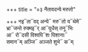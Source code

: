 +++
title = "०३ नैतावदन्ये मरुतो"

+++
नइ᳓ता᳓वद् अन्ये᳓ मरु᳓तो य᳓थेमे᳓  
भ्रा᳓जन्ते रुक्मइ᳓र् आ᳓युधैस् तनू᳓भिः  
आ᳓ रो᳓दसी विश्वपि᳓शः पिशानाः᳓  
समान᳓म् अञ्जि᳓ अञ्जते शुभे᳓ क᳓म्
